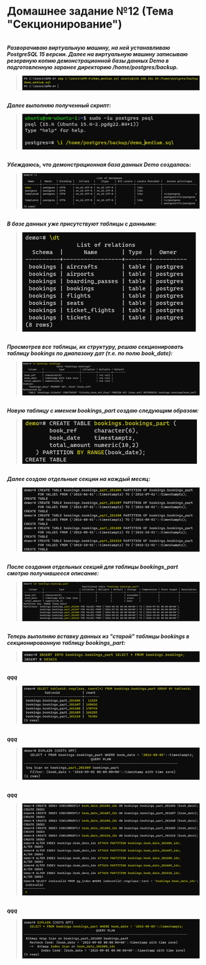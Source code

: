 # Домашнее задание №12 (Тема "Секционирование")

<br>__*Разворачиваю виртуальную машину, на ней устанавливаю PostgreSQL 15 версии. Далее на виртуальную машину записываю резервную копию демонстрационной базы данных Demo в подготовленную заранее директорию /home/postgres/backup.*__
> <img src="pic/0.JPG" align="center" />

<br>__*Далее выполняю полученный скрипт:*__
> <img src="pic/1.JPG" align="center" />

<br>__*Убеждаюсь, что демонстрационная база данных Demo создалась:*__
> <img src="pic/2.JPG" align="center" />

<br>__*В базе данных уже присутствуют таблицы с данными:*__
> <img src="pic/3.JPG" align="center" />

<br>__*Просмотрев все таблицы, их структуру, решаю секционировать таблицу bookings по диапазону дат (т.е. по полю book_date):*__
> <img src="pic/13.JPG" align="center" />

<br>__*Новую таблицу с именем bookings_part создаю следующим образом:*__
> <img src="pic/4.JPG" align="center" />

<br>__*Далее создаю отдельные секции на каждый месяц:*__
> <img src="pic/5.JPG" align="center" />

<br>__*После создания отдельных секций для таблицы bookings_part смотрю получившееся описание:*__
> <img src="pic/6.JPG" align="center" />

<br>__*Теперь выполняю вставку данных из "старой" таблицы bookings в секционированную таблицу bookings_part:*__
> <img src="pic/7.JPG" align="center" />

<br>__*qqq*__
> <img src="pic/8.JPG" align="center" />

<br>__*qqq*__
> <img src="pic/9.JPG" align="center" />

<br>__*qqq*__
> <img src="pic/10.JPG" align="center" />

<br>__*qqq*__
> <img src="pic/11.JPG" align="center" />





